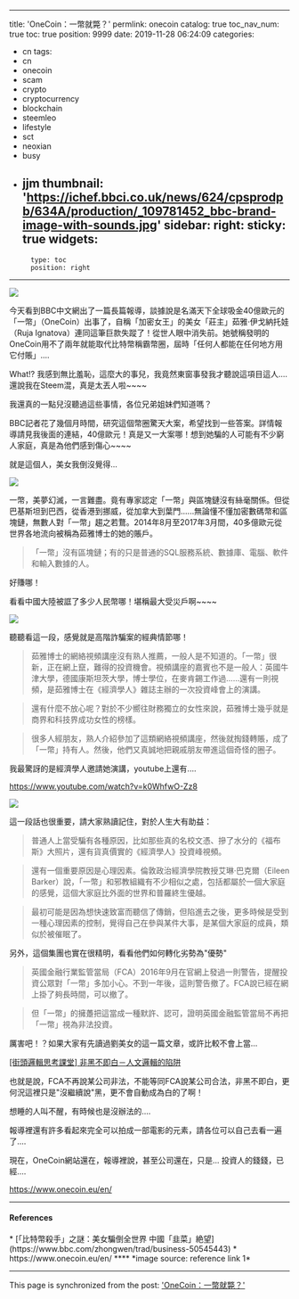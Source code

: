 
---
title: 'OneCoin：一幣就斃？'
permlink: onecoin
catalog: true
toc_nav_num: true
toc: true
position: 9999
date: 2019-11-28 06:24:09
categories:
- cn
tags:
- cn
- onecoin
- scam
- crypto
- cryptocurrency
- blockchain
- steemleo
- lifestyle
- sct
- neoxian
- busy
- jjm
thumbnail: 'https://ichef.bbci.co.uk/news/624/cpsprodpb/634A/production/_109781452_bbc-brand-image-with-sounds.jpg'
sidebar:
    right:
        sticky: true
widgets:
    -
        type: toc
        position: right
---


![](https://ichef.bbci.co.uk/news/624/cpsprodpb/634A/production/_109781452_bbc-brand-image-with-sounds.jpg)

今天看到BBC中文網出了一篇長篇報導，談據說是名滿天下全球吸金40億歐元的「一幣」（OneCoin）出事了，自稱「加密女王」的美女「莊主」茹雅·伊戈納托娃（Ruja Ignatova）連同這筆巨款失蹤了！從世人眼中消失前。她號稱發明的OneCoin用不了兩年就能取代比特幣稱霸幣圈，屆時「任何人都能在任何地方用它付賬」....

What!? 我感到無比羞恥，這麼大的事兒，我竟然東窗事發我才聽說這項目這人.... 還說我在Steem混，真是太丟人啦~~~~ 

我還真的一點兒沒聽過這些事情，各位兄弟姐妹們知道嗎？

BBC記者花了幾個月時間，研究這個幣圈驚天大案，希望找到一些答案。詳情報導請見我後面的連結，40億歐元！真是又一大案哪！想到她騙的人可能有不少窮人家庭，真是為他們感到傷心~~~~

就是這個人，美女我倒沒覺得... 

![](https://ichef.bbci.co.uk/news/660/cpsprodpb/10BA6/production/_109781586_shutterstock_976.jpg)

一幣，美夢幻滅，一言難盡。竟有專家認定「一幣」與區塊鏈沒有絲毫關係。但從巴基斯坦到巴西，從香港到挪威，從加拿大到葉門......無論懂不懂加密數碼幣和區塊鏈，無數人對「一幣」趨之若鶩。2014年8月至2017年3月間，40多億歐元從世界各地流向被稱為茹雅博士的她的賬戶。

>「一幣」沒有區塊鏈；有的只是普通的SQL服務系統、數據庫、電腦、軟件和輸入數據的人。

好賺哪！

看看中國大陸被誆了多少人民幣哪！堪稱最大受災戶啊~~~~

![](https://ichef.bbci.co.uk/news/624/cpsprodpb/10FA6/production/_109824596_one_coin_investments-new.gif)

聽聽看這一段，感覺就是高階詐騙案的經典情節哪！

>茹雅博士的網絡視頻講座沒有熟人推薦，一般人是不知道的。「一幣」很新，正在網上竄，難得的投資機會。視頻講座的嘉賓也不是一般人：英國牛津大學，德國康斯坦茨大學，博士學位，在麥肯錫工作過......還有一則視頻，是茹雅博士在《經濟學人》雜誌主辦的一次投資峰會上的演講。

>還有什麼不放心呢？對於不少嚮往財務獨立的女性來說，茹雅博士幾乎就是商界和科技界成功女性的榜樣。

>很多人經朋友，熟人介紹參加了這類網絡視頻講座，然後就掏錢轉賬，成了「一幣」持有人。然後，他們又真誠地把親戚朋友帶進這個奇怪的圈子。

我最驚訝的是經濟學人邀請她演講，youtube上還有....

https://www.youtube.com/watch?v=k0WhfwO-Zz8

![](https://ichef.bbci.co.uk/news/624/cpsprodpb/9F0E/production/_109781704_economist_summit_profile976.jpg)

這一段話也很重要，請大家熟讀記住，對於人生大有助益：

>普通人上當受騙有各種原因，比如那些真的名校文憑、摻了水分的《福布斯》大照片，還有貨真價實的《經濟學人》投資峰視頻。

>還有一個重要原因是心理因素。倫敦政治經濟學院教授艾琳·巴克爾（Eileen Barker）說，「一幣」和邪教組織有不少相似之處，包括都屬於一個大家庭的感覺，這個大家庭比外面的世界和普羅終生優越。

>最初可能是因為想快速致富而聽信了傳銷，但陷進去之後，更多時候是受到一種心理因素的控制，覺得自己在參與某件大事，是某個大家庭的成員，類似於被催眠了。

另外，這個集團也實在很精明，看看他們如何轉化劣勢為"優勢"

>英國金融行業監管當局（FCA）2016年9月在官網上發過一則警告，提醒投資公眾對「一幣」多加小心。不到一年後，這則警告撤了。FCA說已經在網上掛了夠長時間，可以撤了。

>但「一幣」的擁躉把這當成一種默許、認可，證明英國金融監管當局不再把「一幣」視為非法投資。

厲害吧！？如果大家有先讀過劉美女的這一篇文章，或許比較不會上當...

[[街頭邏輯思考課堂] 非黑不即白－人文邏輯的陷阱](https://steemit.com/cn-stem/@deanliu/38omby)

也就是說，FCA不再說某公司非法，不能等同FCA說某公司合法，非黑不即白，更何況這裡只是"沒繼續說"黑，更不會自動成為白的了啊！

想睡的人叫不醒，有時候也是沒辦法的....

報導裡還有許多看起來完全可以拍成一部電影的元素，請各位可以自己去看一遍了....

現在，OneCoin網站還在，報導裡說，甚至公司還在，只是... 投資人的錢錢，已經....

https://www.onecoin.eu/en/

*****
<h4>References</h4>
* [「比特幣殺手」之謎：美女騙倒全世界 中國「韭菜」絶望](https://www.bbc.com/zhongwen/trad/business-50545443)
* https://www.onecoin.eu/en/
****
*image source: reference link 1*

- - -

This page is synchronized from the post: ['OneCoin：一幣就斃？'](https://steemit.com/@deanliu/onecoin)
